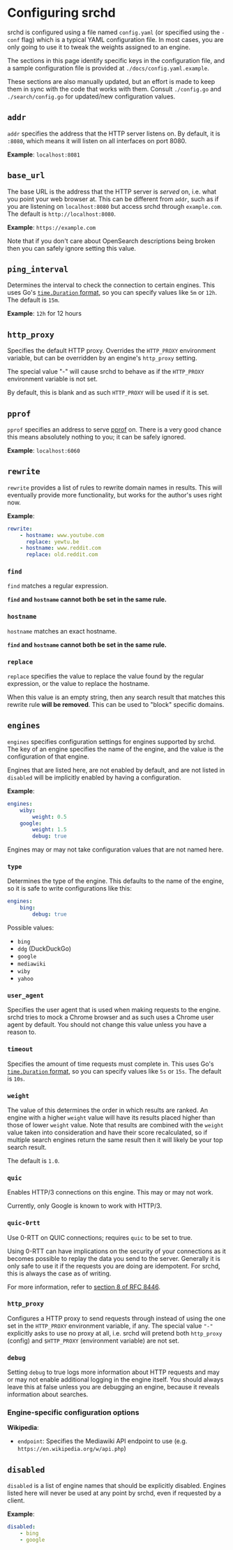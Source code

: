 # Configuring srchd

srchd is configured using a file named `config.yaml` (or specified using the `-conf` flag) which is a typical YAML configuration file.
In most cases, you are only going to use it to tweak the weights assigned to an engine.

The sections in this page identify specific keys in the configuration file, and a sample configuration file is provided at `./docs/config.yaml.example`.

These sections are also manually updated, but an effort is made to keep them in sync with the code that works with them.
Consult `./config.go` and `./search/config.go` for updated/new configuration values.

## `addr`

`addr` specifies the address that the HTTP server listens on.
By default, it is `:8080`, which means it will listen on all interfaces on port 8080.

**Example**: `localhost:8081`

## `base_url`

The base URL is the address that the HTTP server is *served* on, i.e. what you point your web browser at.
This can be different from `addr`, such as if you are listening on `localhost:8080` but access srchd through `example.com`.
The default is `http://localhost:8080`.

**Example**: `https://example.com`

Note that if you don't care about OpenSearch descriptions being broken then you can safely ignore setting this value.

## `ping_interval`

Determines the interval to check the connection to certain engines.
This uses Go's [`time.Duration` format](https://pkg.go.dev/time#ParseDuration), so you can specify values like `5m` or `12h`.
The default is `15m`.

**Example**: `12h` for 12 hours

## `http_proxy`

Specifies the default HTTP proxy.
Overrides the `HTTP_PROXY` environment variable, but can be overridden by an engine's `http_proxy` setting.

The special value "-" will cause srchd to behave as if the `HTTP_PROXY` environment variable is not set.

By default, this is blank and as such `HTTP_PROXY` will be used if it is set.

## `pprof`

`pprof` specifies an address to serve [pprof](https://github.com/google/pprof) on.
There is a very good chance this means absolutely nothing to you; it can be safely ignored.

**Example**: `localhost:6060`

## `rewrite`

`rewrite` provides a list of rules to rewrite domain names in results.
This will eventually provide more functionality, but works for the author's uses right now.

**Example**:

```yaml
rewrite:
    - hostname: www.youtube.com
      replace: yewtu.be
    - hostname: www.reddit.com
      replace: old.reddit.com
```

### `find`

`find` matches a regular expression.

**`find` and `hostname` cannot both be set in the same rule.**

### `hostname`

`hostname` matches an exact hostname.

**`find` and `hostname` cannot both be set in the same rule.**

### `replace`

`replace` specifies the value to replace the value found by the regular expression, or the value to replace the hostname.

When this value is an empty string, then any search result that matches this rewrite rule **will be removed**.
This can be used to "block" specific domains.

## `engines`

`engines` specifies configuration settings for engines supported by srchd.
The key of an engine specifies the name of the engine, and the value is the configuration of that engine.

Engines that are listed here, are not enabled by default, and are not listed in `disabled` will be implicitly enabled by having a configuration.

**Example**:

```yaml
engines:
    wiby:
        weight: 0.5
    google:
        weight: 1.5
        debug: true
```

Engines may or may not take configuration values that are not named here.

### `type`

Determines the type of the engine.
This defaults to the name of the engine, so it is safe to write configurations like this:

```yaml
engines:
    bing:
        debug: true
```

Possible values:

- `bing`
- `ddg` (DuckDuckGo)
- `google`
- `mediawiki`
- `wiby`
- `yahoo`

### `user_agent`

Specifies the user agent that is used when making requests to the engine.
srchd tries to mock a Chrome browser and as such uses a Chrome user agent by default.
You should not change this value unless you have a reason to.

### `timeout`

Specifies the amount of time requests must complete in.
This uses Go's [`time.Duration` format](https://pkg.go.dev/time#ParseDuration), so you can specify values like `5s` or `15s`.
The default is `10s`.

### `weight`

The value of this determines the order in which results are ranked.
An engine with a higher `weight` value will have its results placed higher than those of lower `weight` value.
Note that results are combined with the `weight` value taken into consideration and have their score recalculated, so if multiple search engines return the same result then it will likely be your top search result.

The default is `1.0`.

### `quic`

Enables HTTP/3 connections on this engine.
This may or may not work.

Currently, only Google is known to work with HTTP/3.

### `quic-0rtt`

Use 0-RTT on QUIC connections; requires `quic` to be set to true.

Using 0-RTT can have implications on the security of your connections as it becomes possible to replay the data you send to the server.
Generally it is only safe to use it if the requests you are doing are idempotent.
For srchd, this is always the case as of writing.

For more information, refer to [section 8 of RFC 8446](https://datatracker.ietf.org/doc/html/rfc8446#section-8).

### `http_proxy`

Configures a HTTP proxy to send requests through instead of using the one set in the `HTTP_PROXY` environment variable, if any.
The special value `"-"` explicitly asks to use no proxy at all, i.e. srchd will pretend both `http_proxy` (config) and `$HTTP_PROXY` (environment variable) are not set.

### `debug`

Setting `debug` to true logs more information about HTTP requests and may or may not enable additional logging in the engine itself.
You should always leave this at false unless you are debugging an engine, because it reveals information about searches.

### Engine-specific configuration options

**Wikipedia**:

- `endpoint`: Specifies the Mediawiki API endpoint to use (e.g. `https://en.wikipedia.org/w/api.php`)

## `disabled`

`disabled` is a list of engine names that should be explicitly disabled.
Engines listed here will never be used at any point by srchd, even if requested by a client.

**Example**:

```yaml
disabled:
    - bing
    - google
```
